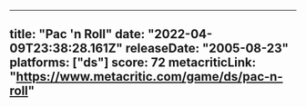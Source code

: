 
---
title: "Pac 'n Roll"
date: "2022-04-09T23:38:28.161Z"
releaseDate: "2005-08-23"
platforms: ["ds"]
score: 72
metacriticLink: "https://www.metacritic.com/game/ds/pac-n-roll"
---
